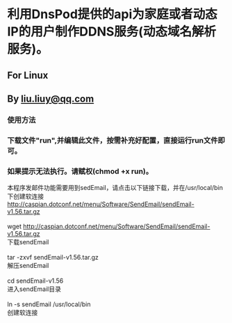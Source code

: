# 利用DnsPod提供的api为家庭或者动态IP的用户制作DDNS服务(动态域名解析服务)。<br>
## For Linux<br>
## By liu.liuy@qq.com<br>

### 使用方法
### 下载文件"run",并编辑此文件，按需补充好配置，直接运行run文件即可。
### 如果提示无法执行。请赋权(chmod +x run)。

本程序发邮件功能需要用到sedEmail，请点击以下链接下载，并在/usr/local/bin下创建软连接<br>
http://caspian.dotconf.net/menu/Software/SendEmail/sendEmail-v1.56.tar.gz<br>
<br>
wget http://caspian.dotconf.net/menu/Software/SendEmail/sendEmail-v1.56.tar.gz<br>
下载sendEmail<br>
<br>
tar -zxvf sendEmail-v1.56.tar.gz<br>
解压sendEmail<br>
<br>
cd sendEmail-v1.56<br>
进入sendEmail目录<br>
<br>
ln -s sendEmail /usr/local/bin<br>
创建软连接<br>
